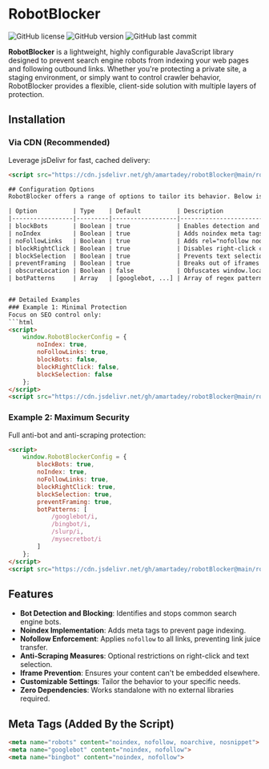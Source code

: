# RobotBlocker

![GitHub license](https://img.shields.io/badge/license-MIT-blue.svg)
![GitHub version](https://img.shields.io/badge/version-1.0.0-green.svg)
![GitHub last commit](https://img.shields.io/github/last-commit/amartadey/robotBlocker)

**RobotBlocker** is a lightweight, highly configurable JavaScript library designed to prevent search engine robots from indexing your web pages and following outbound links. Whether you're protecting a private site, a staging environment, or simply want to control crawler behavior, RobotBlocker provides a flexible, client-side solution with multiple layers of protection.

## Installation
### Via CDN (Recommended)
Leverage jsDelivr for fast, cached delivery:
```html
<script src="https://cdn.jsdelivr.net/gh/amartadey/robotBlocker@main/robotBlocker.js"></script>

## Configuration Options
RobotBlocker offers a range of options to tailor its behavior. Below is the full table of configuration settings:

| Option          | Type    | Default          | Description                                                             |
|-----------------|---------|------------------|-------------------------------------------------------------------------|
| blockBots       | Boolean | true             | Enables detection and blocking of bots based on user agent patterns.    |
| noIndex         | Boolean | true             | Adds noindex meta tags to prevent search engine indexing.               |
| noFollowLinks   | Boolean | true             | Adds rel="nofollow noopener noreferrer" to all &lt;a&gt; tags.          |
| blockRightClick | Boolean | true             | Disables right-click context menu to prevent easy content copying.      |
| blockSelection  | Boolean | true             | Prevents text selection to deter scraping (may affect user experience). |
| preventFraming  | Boolean | true             | Breaks out of iframes to prevent embedding by other sites.              |
| obscureLocation | Boolean | false            | Obfuscates window.location to confuse bots (use with caution).          |
| botPatterns     | Array   | [googlebot, ...] | Array of regex patterns to identify bots (customizable).                |


## Detailed Examples
### Example 1: Minimal Protection
Focus on SEO control only:
```html
<script>
    window.RobotBlockerConfig = {
        noIndex: true,
        noFollowLinks: true,
        blockBots: false,
        blockRightClick: false,
        blockSelection: false
    };
</script>
<script src="https://cdn.jsdelivr.net/gh/amartadey/robotBlocker@main/robotBlocker.js"></script>
```
### Example 2: Maximum Security
Full anti-bot and anti-scraping protection:
```html
<script>
    window.RobotBlockerConfig = {
        blockBots: true,
        noIndex: true,
        noFollowLinks: true,
        blockRightClick: true,
        blockSelection: true,
        preventFraming: true,
        botPatterns: [
            /googlebot/i,
            /bingbot/i,
            /slurp/i,
            /mysecretbot/i
        ]
    };
</script>
<script src="https://cdn.jsdelivr.net/gh/amartadey/robotBlocker@main/robotBlocker.js"></script>
```




## Features
- **Bot Detection and Blocking**: Identifies and stops common search engine bots.
- **Noindex Implementation**: Adds meta tags to prevent page indexing.
- **Nofollow Enforcement**: Applies `nofollow` to all links, preventing link juice transfer.
- **Anti-Scraping Measures**: Optional restrictions on right-click and text selection.
- **Iframe Prevention**: Ensures your content can't be embedded elsewhere.
- **Customizable Settings**: Tailor the behavior to your specific needs.
- **Zero Dependencies**: Works standalone with no external libraries required.

## Meta Tags (Added By the Script)

```html
<meta name="robots" content="noindex, nofollow, noarchive, nosnippet">
<meta name="googlebot" content="noindex, nofollow">
<meta name="bingbot" content="noindex, nofollow">
```

